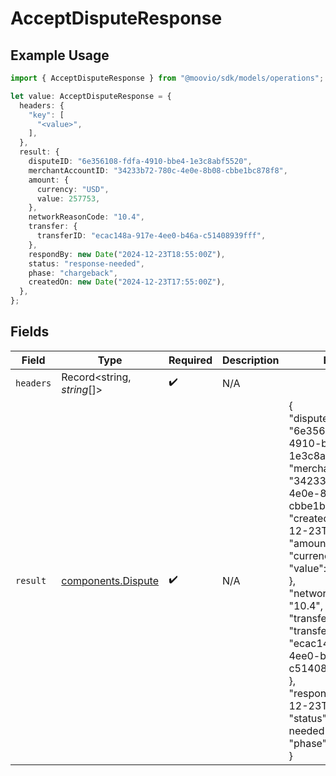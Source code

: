 # AcceptDisputeResponse

## Example Usage

```typescript
import { AcceptDisputeResponse } from "@moovio/sdk/models/operations";

let value: AcceptDisputeResponse = {
  headers: {
    "key": [
      "<value>",
    ],
  },
  result: {
    disputeID: "6e356108-fdfa-4910-bbe4-1e3c8abf5520",
    merchantAccountID: "34233b72-780c-4e0e-8b08-cbbe1bc878f8",
    amount: {
      currency: "USD",
      value: 257753,
    },
    networkReasonCode: "10.4",
    transfer: {
      transferID: "ecac148a-917e-4ee0-b46a-c51408939fff",
    },
    respondBy: new Date("2024-12-23T18:55:00Z"),
    status: "response-needed",
    phase: "chargeback",
    createdOn: new Date("2024-12-23T17:55:00Z"),
  },
};
```

## Fields

| Field                                                                                                                                                                                                                                                                                                                                                                                                   | Type                                                                                                                                                                                                                                                                                                                                                                                                    | Required                                                                                                                                                                                                                                                                                                                                                                                                | Description                                                                                                                                                                                                                                                                                                                                                                                             | Example                                                                                                                                                                                                                                                                                                                                                                                                 |
| ------------------------------------------------------------------------------------------------------------------------------------------------------------------------------------------------------------------------------------------------------------------------------------------------------------------------------------------------------------------------------------------------------- | ------------------------------------------------------------------------------------------------------------------------------------------------------------------------------------------------------------------------------------------------------------------------------------------------------------------------------------------------------------------------------------------------------- | ------------------------------------------------------------------------------------------------------------------------------------------------------------------------------------------------------------------------------------------------------------------------------------------------------------------------------------------------------------------------------------------------------- | ------------------------------------------------------------------------------------------------------------------------------------------------------------------------------------------------------------------------------------------------------------------------------------------------------------------------------------------------------------------------------------------------------- | ------------------------------------------------------------------------------------------------------------------------------------------------------------------------------------------------------------------------------------------------------------------------------------------------------------------------------------------------------------------------------------------------------- |
| `headers`                                                                                                                                                                                                                                                                                                                                                                                               | Record<string, *string*[]>                                                                                                                                                                                                                                                                                                                                                                              | :heavy_check_mark:                                                                                                                                                                                                                                                                                                                                                                                      | N/A                                                                                                                                                                                                                                                                                                                                                                                                     |                                                                                                                                                                                                                                                                                                                                                                                                         |
| `result`                                                                                                                                                                                                                                                                                                                                                                                                | [components.Dispute](../../models/components/dispute.md)                                                                                                                                                                                                                                                                                                                                                | :heavy_check_mark:                                                                                                                                                                                                                                                                                                                                                                                      | N/A                                                                                                                                                                                                                                                                                                                                                                                                     | {<br/>"disputeID": "6e356108-fdfa-4910-bbe4-1e3c8abf5520",<br/>"merchantAccountID": "34233b72-780c-4e0e-8b08-cbbe1bc878f8",<br/>"createdOn": "2024-12-23T17:55:00Z",<br/>"amount": {<br/>"currency": "USD",<br/>"value": 257753<br/>},<br/>"networkReasonCode": "10.4",<br/>"transfer": {<br/>"transferID": "ecac148a-917e-4ee0-b46a-c51408939fff"<br/>},<br/>"respondBy": "2024-12-23T18:55:00Z",<br/>"status": "response-needed",<br/>"phase": "chargeback"<br/>} |